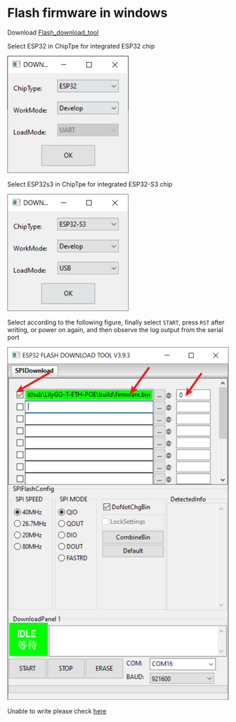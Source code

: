# Flash firmware in windows


Download [Flash_download_tool](https://www.espressif.com.cn/sites/default/files/tools/flash_download_tool_3.9.5_0.zip)



Select ESP32 in ChipTpe for integrated ESP32 chip

![](./img/esp32-1.png)


Select ESP32s3 in ChipTpe for integrated ESP32-S3 chip

![](./img/esp32s3-1.png)


Select according to the following figure, finally select `START`, press `RST` after writing, or power on again, and then observe the log output from the serial port

![](./img/esp32-2.png)


Unable to write please check [here](./EnterDownloadMode.md)












